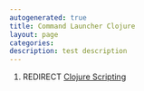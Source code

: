 ```yaml
---
autogenerated: true
title: Command Launcher Clojure
layout: page
categories: 
description: test description
---
```


1.  REDIRECT [Clojure Scripting](Clojure_Scripting)
